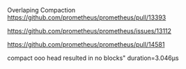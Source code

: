 Overlaping Compaction 
https://github.com/prometheus/prometheus/pull/13393


https://github.com/prometheus/prometheus/issues/13112

https://github.com/prometheus/prometheus/pull/14581


compact ooo head resulted in no blocks" duration=3.046µs




